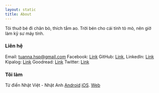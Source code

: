 ```yaml
---
layout: static
title: About
---
```


Tôi thuở bé đi chăn bò, thích tắm ao.
Trời bén cho cái tính tò mò, nên giờ làm kỹ sư máy tính.

### Liên hệ
Email:&nbsp;[tuanna.hsp@gmail.com](mailto:tuanna.hsp@gmail.com)
Facebook:&nbsp;[Link](https://www.facebook.com/tuanna.hsp)
GitHub: [Link](https://github.com/tuanna-hsp),
LinkedIn: [Link](https://www.linkedin.com/in/nguyen-anh-tuan-hsp/)
Kipalog: [Link](https://kipalog.com/users/tuanna.hsp/mypage)
Goodread: [Link](https://www.goodreads.com/review/list/62827416)
Twitter: [Link](https://twitter.com/anhtuan__)

### Tôi làm
Từ điển Nhật Việt - Nhật Anh
[Android](https://play.google.com/store/apps/details?id=com.tasogare.dictionary)
[iOS](https://itunes.apple.com/gb/app/suge-dict-tu-dien-nhat-viet/id1446211651).
[Web](https://suge.io/)